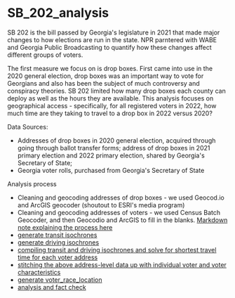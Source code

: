 # SB_202_analysis
SB 202 is the bill passed by Georgia's legislature in 2021 that made major changes to how elections are run in the state. NPR parntered with WABE and Georgia Public Broadcasting to quantify how these changes affect different groups of voters.<br>

The first measure we focus on is drop boxes. First came into use in the 2020 general election, drop boxes was an important way to vote for Georgians and also has been the  subject of much controversy and conspiracy theories. SB 202 limited how many drop boxes each county can deploy as well as the hours they are available. This analysis focuses on geographical access - specifically, for all registered voters in 2022, how much time are they taking to travel to a drop box in 2022 versus 2020?<br>

Data Sources:<br>
- Addresses of drop boxes in 2020 general election, acquired through going through ballot transfer forms; address of drop boxes in 2021 primary election and 2022 primary election, shared by Georgia's Secretary of State;
- Georgia voter rolls, purchased from Georgia's Secretary of State

Analysis process<br>
- Cleaning and geocoding addresses of drop boxes - we used Geocod.io and ArcGIS geocoder (shoutout to ESRI's media program)
- Cleaning and geocoding addresses of voters - we used Census Batch Geocoder, and then Geocodio and ArcGIS to fill in the blanks. [Markdown note explaining the process here](https://github.com/NPR-investigations/SB_202_analysis/blob/main/geocoding_code_notes.md)
- [generate transit isochrones](https://github.com/NPR-investigations/SB_202_analysis/blob/main/20220607_SB_202_transit_isochrone_generation_using_TravelTime-Copy1.ipynb)
- [generate driving isochrones](https://github.com/NPR-investigations/SB_202_analysis/blob/main/20220607_driving_isochrone-Copy1.ipynb)
- [compiling transit and driving isochrones and solve for shortest travel time for each voter address](https://github.com/NPR-investigations/SB_202_analysis/blob/main/20220513_SB_202_demographic_location_data_assembly.ipynb)
- [stitching the above address-level data up with individual voter and voter characteristics](https://github.com/NPR-investigations/SB_202_analysis/blob/main/20220607_SB_202_all_variable_assembly-cleanup.ipynb)
- [generate voter_race_location](https://github.com/NPR-investigations/SB_202_analysis/blob/main/20220512_SB_202_voter_address_cleanup.ipynb)
- [analysis and fact check](https://github.com/NPR-investigations/SB_202_analysis/blob/main/20220603_SB_202_demographic_location_analysis-Copy1.ipynb)
